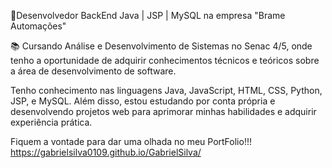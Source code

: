 💾Desenvolvedor BackEnd Java | JSP | MySQL  na empresa "Brame Automações"

📚 Cursando Análise e Desenvolvimento de Sistemas no Senac 4/5, onde tenho a oportunidade de adquirir conhecimentos técnicos e teóricos sobre a área de desenvolvimento de software. 

Tenho conhecimento nas linguagens Java, JavaScript, HTML, CSS, Python, JSP, e MySQL. Além disso, estou estudando por conta própria e desenvolvendo projetos web para aprimorar minhas habilidades e adquirir experiência prática. 

Fiquem a vontade para dar uma olhada no meu PortFolio!!!
https://gabrielsilva0109.github.io/GabrielSilva/
